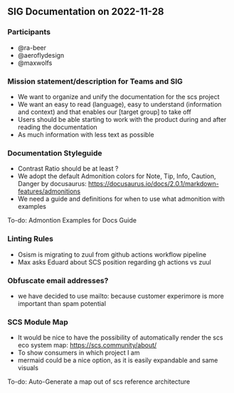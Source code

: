 ## SIG Documentation on 2022-11-28

### Participants

* @ra-beer
* @aeroflydesign
* @maxwolfs 

### Mission statement/description for Teams and SIG

* We want to organize and unify the documentation for the scs project
* We want an easy to read (language), easy to understand (information and context) and that enables our [target group] to take off
* Users should be able starting to work with the product during and after reading the documentation
* As much information with less text as possible

### Documentation Styleguide

* Contrast Ratio should be at least ?
* We adopt the default Admonition colors for Note, Tip, Info, Caution, Danger by docusaurus: https://docusaurus.io/docs/2.0.1/markdown-features/admonitions
* We need a guide and definitions for when to use what admonition with examples

To-do: Admontion Examples for Docs Guide

### Linting Rules

* Osism is migrating to zuul from github actions workflow pipeline
* Max asks Eduard about SCS position regarding gh actions vs zuul

### Obfuscate email addresses?

* we have decided to use mailto: because customer experimore is more important than spam potential

### SCS Module Map

* It would be nice to have the possibility of automatically render the scs eco system map:  https://scs.community/about/
* To show consumers in which project I am
* mermaid could be a nice option, as it is easily expandable and same visuals

To-do: Auto-Generate a map out of scs reference architecture